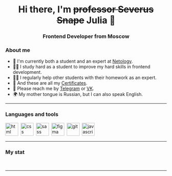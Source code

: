 <div id="header" align="center">
  <h1>Hi there, I'm <del>professor Severus Snape</del> Julia 👋</h1>
  <h3>Frontend Developer from Moscow</h3>
</div>

<!-- <div id="socials" align="center">
  <a href="https://t.me/Severus_Snape_prof">
    <img src="https://img.shields.io/badge/Telegram-blue?style=for-the-badge&logo=telegram&logoColor=white" alt="Telegram">
  </a>
  <a href="https://vk.com/julia_fokanova">
    <img src="https://img.shields.io/badge/Vkontakte-blue?style=for-the-badge&logo=Vk&logoColor=white" alt="Vk">
  </a>
</div> -->

### About me
- 🌱 I'm currently both a student and an expert at [Netology](https://netology.ru).
- 👩‍🎓 I study hard as a student to improve my hard skills in frontend development.
- 👩‍🏫 I regularly help other students with their homework as an expert.
- 📂 And these are all my [Certificates](https://disk.yandex.ru/d/wJtFgtU7jPiKrg).
- 📨 Please reach me by [Telegram](https://t.me/Severus_Snape_prof) or [VK](https://vk.com/julia_fokanova).
- 🌍 My mother tongue is Russian, but I can also speak English.
<!-- - 📄 Here you may find out more about my experiences [CV](ссылка на мой сайт с резюме). -->

---

### Languages and tools

<img src="https://cdn.jsdelivr.net/gh/devicons/devicon/icons/html5/html5-original.svg" title="html" width="40" height="40">&nbsp;
<img src="https://cdn.jsdelivr.net/gh/devicons/devicon/icons/css3/css3-original.svg" title="css" width="40" height="40">&nbsp;
<img src="https://cdn.jsdelivr.net/gh/devicons/devicon/icons/sass/sass-original.svg" title="sass" width="40" height="40">&nbsp;
<img src="https://cdn.jsdelivr.net/gh/devicons/devicon/icons/figma/figma-original.svg" title="figma" width="40" height="40">&nbsp;
<img src="https://cdn.jsdelivr.net/gh/devicons/devicon/icons/git/git-original.svg" title="git" width="40" height="40">&nbsp;
<img src="https://cdn.jsdelivr.net/gh/devicons/devicon/icons/javascript/javascript-original.svg" title="javascript" width="40" height="40">&nbsp;

---

### My stat

<div id="stat" align="center">
  <div>
    <img src="https://github-profile-summary-cards.vercel.app/api/cards/profile-details?username=Professor-Severus-Snape&show_icons=true&theme=dracula" alt="">
  </div>
  <img src="https://github-profile-summary-cards.vercel.app/api/cards/most-commit-language?username=Professor-Severus-Snape&show_icons=true&theme=dracula" alt="">
  <img src="https://github-profile-summary-cards.vercel.app/api/cards/stats?username=Professor-Severus-Snape&show_icons=true&theme=dracula" alt="">
</div>

---
